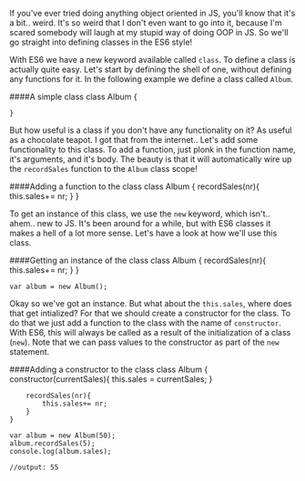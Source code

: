If you've ever tried doing anything object oriented in JS, you'll know that it's a bit.. weird. It's so weird that I don't even want to go into it, because I'm scared somebody will laugh at my stupid way of doing OOP in JS. So we'll go straight into defining classes in the ES6 style!

With ES6 we have a new keyword available called `class`. To define a class is actually quite easy. Let's start by defining the shell of one, without defining any functions for it. In the following example we define a class called `Album`.

####A simple class
	class Album {

	}

But how useful is a class if you don't have any functionality on it? As useful as a chocolate teapot. I got that from the internet.. Let's add some functionality to this class. To add a function, just plonk in the function name, it's arguments, and it's body. The beauty is that it will automatically wire up the `recordSales` function to the  `Album` class scope!

####Adding a function to the class
	class Album {
		recordSales(nr){
			this.sales+= nr;
		}
	}

To get an instance of this class, we use the `new` keyword, which isn't.. ahem.. new to JS. It's been around for a while, but with ES6 classes it makes a hell of a lot more sense. Let's have a look at how we'll use this class.

####Getting an instance of the class
	class Album {
		recordSales(nr){
			this.sales+= nr;
		}
	}

	var album = new Album();

Okay so we've got an instance. But what about the `this.sales`, where does that get intialized?
For that we should create a constructor for the class. To do that we just add a function to the class with the name of `constructor`. With ES6, this will always be called as a result of the initialization of a class (`new`). Note that we can pass values to the constructor as part of the `new` statement.


####Adding a constructor to the class
	class Album {
		constructor(currentSales){
			this.sales = currentSales;
		}

		recordSales(nr){
			this.sales+= nr;
		}
	}

	var album = new Album(50);
	album.recordSales(5);
	console.log(album.sales);

	//output: 55
